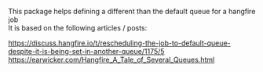 This package helps defining a different than the default queue for a hangfire job  
It is based on the following articles / posts:  

https://discuss.hangfire.io/t/rescheduling-the-job-to-default-queue-despite-it-is-being-set-in-another-queue/1175/5
https://earwicker.com/Hangfire_A_Tale_of_Several_Queues.html